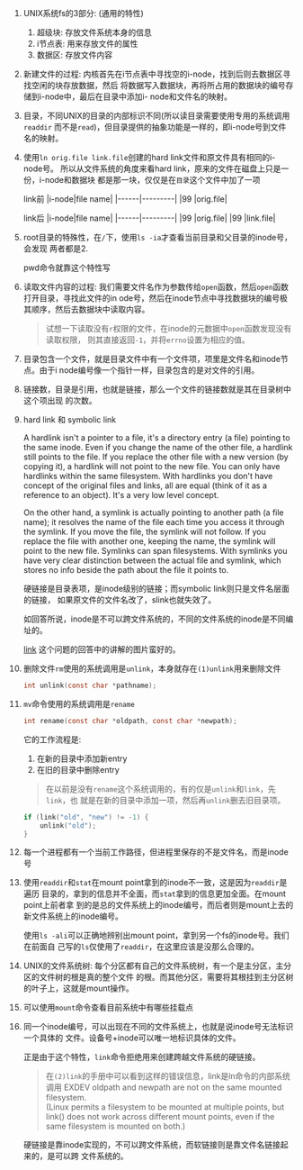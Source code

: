 1. UNIX系统fs的3部分: (通用的特性) 
   1. 超级块: 存放文件系统本身的信息
   2. i节点表: 用来存放文件的属性
   3. 数据区: 存放文件内容
 
2. 新建文件的过程:
   内核首先在i节点表中寻找空的i-node，找到后则去数据区寻找空闲的块存放数据，然后
   将数据写入数据块，再将所占用的数据块的编号存储到i-node中，最后在目录中添加i-
   node和文件名的映射。

3. 目录，不同UNIX的目录的内部标识不同(所以读目录需要使用专用的系统调用`readdir`
   而不是`read`)，但目录提供的抽象功能是一样的，即i-node号到文件名的映射。
 

4. 使用`ln orig.file link.file`创建的hard link文件和原文件具有相同的i-node号。
   所以从文件系统的角度来看hard link，原来的文件在磁盘上只是一份，i-node和数据块
   都是那一块，仅仅是在`目录`这个文件中加了一项

   link前
   |i-node|file name|
   |------|---------|
   |99    |orig.file|

   link后
   |i-node|file name|
   |------|---------|
   |99    |orig.file|
   |99    |link.file|

5. root目录的特殊性，在`/`下，使用`ls -ia`才查看当前目录和父目录的inode号，会发现
   两者都是2.

   pwd命令就靠这个特性写

6. 读取文件内容的过程: 
   我们需要文件名作为参数传给`open`函数，然后`open`函数打开目录，寻找此文件的in
   ode号，然后在inode节点中寻找数据块的编号极其顺序，然后去数据块中读取内容。

   > 试想一下读取没有`r`权限的文件，在inode的元数据中`open`函数发现没有读取权限，
   则其直接返回`-1`，并将`errno`设置为相应的值。


7. 目录包含一个文件，就是目录文件中有一个文件项，项里是文件名和inode节点。由于i
   node编号像一个指针一样，目录包含的是对文件的引用。
 
8. 链接数，目录是引用，也就是链接，那么一个文件的链接数就是其在目录树中这个项出现
   的次数。


9. hard link 和 symbolic link

   A hardlink isn't a pointer to a file, it's a directory entry (a file) pointing 
   to the same inode. Even if you change the name of the other file, a hardlink 
   still points to the file. If you replace the other file with a new version (by 
   copying it), a hardlink will not point to the new file. You can only have 
   hardlinks within the same filesystem. With hardlinks you don't have concept of 
   the original files and links, all are equal (think of it as a reference to an 
   object). It's a very low level concept.

   On the other hand, a symlink is actually pointing to another path (a file name); 
   it resolves the name of the file each time you access it through the symlink. 
   If you move the file, the symlink will not follow. If you replace the file with 
   another one, keeping the name, the symlink will point to the new file. Symlinks 
   can span filesystems. With symlinks you have very clear distinction between the 
   actual file and symlink, which stores no info beside the path about the file 
   it points to.
   
   硬链接是目录表项，是inode级别的链接；而symbolic link则只是文件名层面的链接，
   如果原文件的文件名改了，slink也就失效了。
   
   如回答所说，inode是不可以跨文件系统的，不同的文件系统的inode是不同编址的。

   [link](https://askubuntu.com/questions/108771/what-is-the-difference-between-a-hard-link-and-a-symbolic-link/43599#43599)
   这个问题的回答中的讲解的图片蛮好的。

10. 删除文件`rm`使用的系统调用是`unlink`，本身就存在`(1)unlink`用来删除文件

    ```c
    int unlink(const char *pathname);
    ```

11. `mv`命令使用的系统调用是`rename`
    
    ```c
    int rename(const char *oldpath, const char *newpath);
    ```

    它的工作流程是: 
    1. 在新的目录中添加新entry
    2. 在旧的目录中删除entry

    > 在以前是没有`rename`这个系统调用的，有的仅是`unlink`和`link`，先`link`，也
    就是在新的目录中添加一项，然后再`unlink`删去旧目录项。

    ```c
    if (link("old", "new") != -1) {
        unlink("old");
    }
    ```

12. 每一个进程都有一个当前工作路径，但进程里保存的不是文件名，而是inode号

13. 使用`readdir`和`stat`在mount point拿到的inode不一致，这是因为`readdir`是遍历
    目录的，拿到的信息并不全面，而`stat`拿到的信息更加全面。在mount point上前者拿
    到的是总的文件系统上的inode编号，而后者则是mount上去的新文件系统上的inode编号。
    
    使用`ls -ali`可以正确地辨别出mount point，拿到另一个fs的inode号。我们在前面自
    己写的`ls`仅使用了`readdir`，在这里应该是没那么合理的。


14. UNIX的文件系统树:
    每个分区都有自己的文件系统树，有一个是主分区，主分区的文件树的根是真的整个文件
    的根。而其他分区，需要将其根挂到主分区树的叶子上，这就是mount操作。

15. 可以使用`mount`命令查看目前系统中有哪些挂载点

16. 同一个inode编号，可以出现在不同的文件系统上，也就是说inode号无法标识一个具体的
    文件。设备号+inode可以唯一地标识具体的文件。

    正是由于这个特性，`link`命令拒绝用来创建跨越文件系统的硬链接。

    > 在`(2)link`的手册中可以看到这样的错误信息，link是ln命令的内部系统调用
    EXDEV  oldpath and newpath are not on the same mounted filesystem.  
    (Linux permits a filesystem to be mounted at multiple points, but link() does 
    not work across different mount  points, even if the same filesystem is mounted 
    on both.) 

    硬链接是靠inode实现的，不可以跨文件系统，而软链接则是靠文件名链接起来的，是可以跨
    文件系统的。
